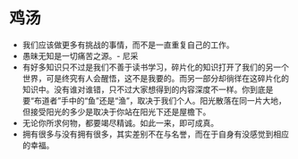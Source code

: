 # 鸡汤
* 我们应该做更多有挑战的事情，而不是一直重复自己的工作。
* 愚昧无知是一切痛苦之源。- 尼采
* 有好多知识只不过是我们不善于读书学习，碎片化的知识打开了我们的另一个世界，可是终究有人会醒悟，这不是我要的。而另一部分却徜徉在这碎片化的知识中。没有谁对谁错，只不过大家想得到的内容深度不一样。你到底是要“布道者”手中的“鱼”还是“渔”，取决于我们个人。阳光散落在同一片大地，但接受阳光的多少是取决于你站在阳光下还是屋檐下。
* 无论你所求何物，都要竭尽精诚。如此一来，即可成真。
* 拥有很多与没有拥有很多，其实差别不在与名誉，而在于自身有没感觉到相应的幸福。